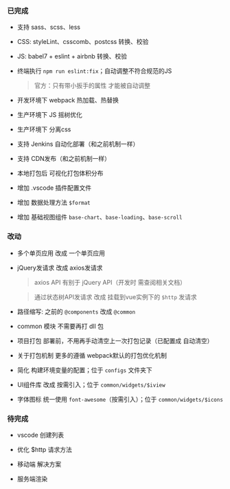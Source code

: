 ### 已完成

- 支持 sass、scss、less

- CSS: styleLint、csscomb、postcss 转换、校验

- JS: babel7 + eslint + airbnb 转换、校验

- 终端执行 `npm run eslint:fix`；自动调整不符合规范的JS

    > 官方：只有带小扳手的属性 才能被自动调整

- 开发环境下 webpack 热加载、热替换

- 生产环境下 JS 摇树优化

- 生产环境下 分离css
    
- 支持 Jenkins 自动化部署（和之前机制一样）

- 支持 CDN发布（和之前机制一样）

- 本地打包后 可视化打包体积分布

- 增加 .vscode 插件配置文件

- 增加 数据处理方法 `$format`

- 增加 基础视图组件 `base-chart`、`base-loading`、`base-scroll`



### 改动

- 多个单页应用 改成 一个单页应用

- jQuery发请求 改成 axios发请求 

    > axios API 有别于 jQuery API（开发时 需查阅相关文档）

    > 通过状态树API发请求 改成 挂载到vue实例下的 `$http` 发请求

- 路径缩写: 之前的 `@components` 改成 `@common`

- common 模块 不需要再打 dll 包

- 项目打包 部署前，不用再手动清空上一次打包记录（已配置成 自动清空）

- 关于打包机制 更多的遵循 webpack默认的打包优化机制

- 简化 构建环境变量的配置；位于 `configs` 文件夹下

- UI组件库 改成 按需引入；位于 `common/widgets/$iview`

- 字体图标 统一使用 `font-awesome`（按需引入）；位于 `common/widgets/$icons`


### 待完成

- vscode 创建列表

- 优化 $http 请求方法

- 移动端 解决方案

- 服务端渲染

